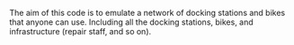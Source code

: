The aim of this code is to emulate a network of docking stations and bikes that anyone can use. Including all the docking stations, bikes, and infrastructure (repair staff, and so on).
